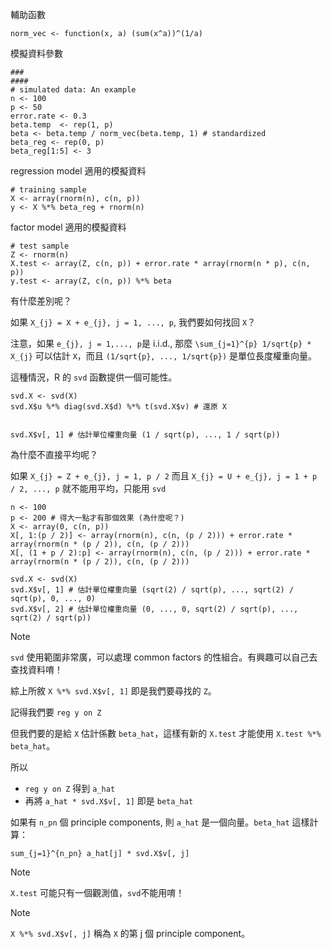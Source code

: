 輔助函數
```
norm_vec <- function(x, a) (sum(x^a))^(1/a)
```

模擬資料參數
```
###
####
# simulated data: An example
n <- 100  
p <- 50
error.rate <- 0.3
beta.temp  <- rep(1, p)
beta <- beta.temp / norm_vec(beta.temp, 1) # standardized
beta_reg <- rep(0, p)
beta_reg[1:5] <- 3
```

regression model 適用的模擬資料
```
# training sample
X <- array(rnorm(n), c(n, p))
y <- X %*% beta_reg + rnorm(n)
```

factor model 適用的模擬資料
```
# test sample
Z <- rnorm(n)
X.test <- array(Z, c(n, p)) + error.rate * array(rnorm(n * p), c(n, p))
y.test <- array(Z, c(n, p)) %*% beta

```

有什麼差別呢？

如果
`X_{j} = X + e_{j}, j = 1, ..., p`, 我們要如何找回 `X`？

注意，如果 `e_{j}, j = 1,..., p`是 i.i.d., 那麼 `\sum_{j=1}^{p} 1/sqrt{p} * X_{j}` 可以估計 `X`，而且 `(1/sqrt{p}, ..., 1/sqrt{p})` 是單位長度權重向量。

這種情況，R 的 `svd` 函數提供一個可能性。

```
svd.X <- svd(X)
svd.X$u %*% diag(svd.X$d) %*% t(svd.X$v) # 還原 X


svd.X$v[, 1] # 估計單位權重向量 (1 / sqrt(p), ..., 1 / sqrt(p))
```

為什麼不直接平均呢？

如果 `X_{j} = Z + e_{j}, j = 1, p / 2` 而且 `X_{j} = U + e_{j}, j = 1 + p / 2, ..., p` 就不能用平均，只能用 `svd`

```
n <- 100
p <- 200 # 得大一點才有那個效果 (為什麼呢？)
X <- array(0, c(n, p))
X[, 1:(p / 2)] <- array(rnorm(n), c(n, (p / 2))) + error.rate * array(rnorm(n * (p / 2)), c(n, (p / 2)))
X[, (1 + p / 2):p] <- array(rnorm(n), c(n, (p / 2))) + error.rate * array(rnorm(n * (p / 2)), c(n, (p / 2)))

svd.X <- svd(X)
svd.X$v[, 1] # 估計單位權重向量 (sqrt(2) / sqrt(p), ..., sqrt(2) / sqrt(p), 0, ..., 0)
svd.X$v[, 2] # 估計單位權重向量 (0, ..., 0, sqrt(2) / sqrt(p), ..., sqrt(2) / sqrt(p))

```

> [!NOTE]
> `svd` 使用範圍非常廣，可以處理 common factors 的性組合。有興趣可以自己去查找資料唷！

綜上所敘 `X %*% svd.X$v[, 1]` 即是我們要尋找的 `Z`。

記得我們要 `reg y on Z`

但我們要的是給 `X` 估計係數 `beta_hat`，這樣有新的 `X.test` 才能使用 `X.test %*% beta_hat`。

所以 
- `reg y on Z` 得到 `a_hat`
- 再將 `a_hat * svd.X$v[, 1]` 即是 `beta_hat`

如果有 `n_pn` 個 principle components, 則 `a_hat` 是一個向量。`beta_hat` 這樣計算：
```
sum_{j=1}^{n_pn} a_hat[j] * svd.X$v[, j]
```

> [!NOTE]
> `X.test` 可能只有一個觀測值，`svd`不能用唷！



> [!NOTE]
> `X %*% svd.X$v[, j]` 稱為 `X` 的第 j 個 principle component。



